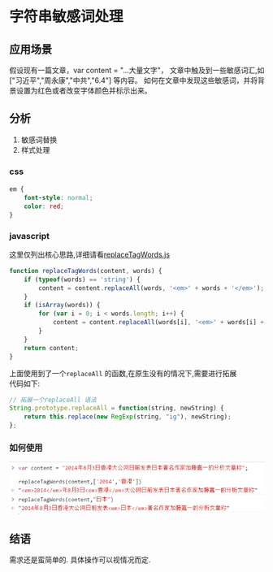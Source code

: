 # 字符串敏感词处理

## 应用场景
假设现有一篇文章，var content = "...大量文字"，
文章中触及到一些敏感词汇,如 ["习近平","周永康","中共","6.4"] 等内容。
如何在文章中发现这些敏感词，并将背景设置为红色或者改变字体颜色并标示出来。

## 分析
1. 敏感词替换
2. 样式处理

### css

```css
em {
    font-style: normal;
    color: red;
}
```

### javascript

这里仅列出核心思路,详细请看[replaceTagWords.js](replaceTagWords.js)

``` javascript
function replaceTagWords(content, words) {
    if (typeof(words) == 'string') {
        content = content.replaceAll(words, '<em>' + words + '</em>');
    }
    if (isArray(words)) {
        for (var i = 0; i < words.length; i++) {
            content = content.replaceAll(words[i], '<em>' + words[i] + '</em>');
        }
    }
    return content;
}
```

上面使用到了一个`replaceAll` 的函数,在原生没有的情况下,需要进行拓展  
代码如下:
```javascript
// 拓展一个replaceAll 语法
String.prototype.replaceAll = function(string, newString) {
    return this.replace(new RegExp(string, "ig"), newString);
};
```

### 如何使用
![使用示例](http://github.com/CNCrazyMoon/codes/raw/master/replaceTagWords/my_code_replaceTagWords.png)

## 结语

需求还是蛮简单的.
具体操作可以视情况而定.